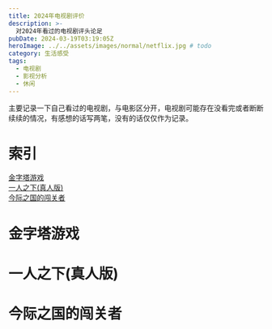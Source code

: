 ```yaml
---
title: 2024年电视剧评价
description: >-
  对2024年看过的电视剧评头论足
pubDate: 2024-03-19T03:19:05Z
heroImage: ../../assets/images/normal/netflix.jpg # todo
category: 生活感受
tags:
  - 电视剧
  - 影视分析
  - 休闲
---
```


主要记录一下自己看过的电视剧，与电影区分开，电视剧可能存在没看完或者断断续续的情况，有感想的话写两笔，没有的话仅仅作为记录。

# 索引

[金字塔游戏](#金字塔游戏)  
[一人之下(真人版)](<#一人之下(真人版)>)  
[今际之国的闯关者](#今际之国的闯关者)

# 金字塔游戏

# 一人之下(真人版)

# 今际之国的闯关者
